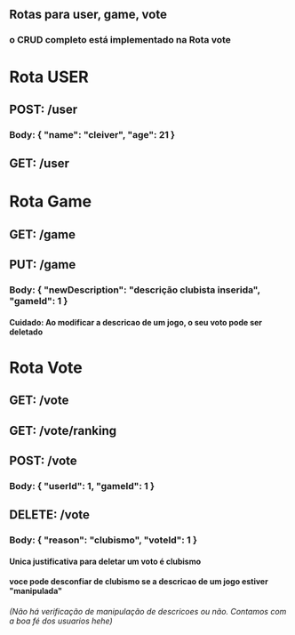 ## Rotas para user, game, vote
### o CRUD completo está implementado na Rota vote

# Rota USER
## POST: /user
### Body: { "name": "cleiver", "age": 21 }
## GET: /user

# Rota Game
## GET: /game
## PUT: /game
### Body: { "newDescription": "descrição clubista inserida", "gameId": 1 }
#### Cuidado: Ao modificar a descricao de um jogo, o seu voto pode ser deletado

# Rota Vote
## GET: /vote
## GET: /vote/ranking
## POST: /vote
### Body: { "userId": 1, "gameId": 1 }
## DELETE: /vote
### Body: { "reason": "clubismo", "voteId": 1 }
#### Unica justificativa para deletar um voto é clubismo
#### voce pode desconfiar de clubismo se a descricao de um jogo estiver "manipulada"

###### (Não há verificação de manipulação de descricoes ou não. Contamos com a boa fé dos usuarios hehe)
